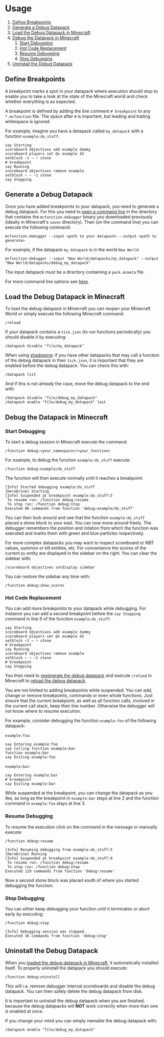 # Usage

1. [Define Breakpoints](#define-breakpoints)
2. [Generate a Debug Datapack](#generate-a-debug-datapack)
3. [Load the Debug Datapack in Minecraft](#load-the-debug-datapack-in-minecraft)
4. [Debug the Datapack in Minecraft](#debug-the-datapack-in-minecraft)
    1. [Start Debugging](#start-debugging)
    2. [Hot Code Replacement](#hot-code-replacement)
    3. [Resume Debugging](#resume-debugging)
    4. [Stop Debugging](#stop-debugging)
5. [Uninstall the Debug Datapack](#uninstall-the-debug-datapack)

## Define Breakpoints

A breakpoint marks a spot in your datapack where execution should stop to enable you to take a look at the state of the Minecraft world and check whether everything is as expected.

A breakpoint is defined by adding the line comment `# breakpoint` to any `*.mcfunction` file. The space after `#` is important, but leading and trailing whitespace is ignored.

For example, imagine you have a datapack called `my_datapack` with a function `example:do_stuff`:

```mcfunction
say Starting
scoreboard objectives add example dummy
scoreboard players set @s example 42
setblock ~1 ~ ~ stone
# breakpoint
say Running
scoreboard objectives remove example
setblock ~ ~ ~1 stone
say Stopping
```

## Generate a Debug Datapack

Once you have added breakpoints to your datapack, you need to generate a debug datapack.
For this you need to [open a command line](how-to-open-a-command-line.md) in the directory that contains the `mcfunction-debugger` binary you downloaded previously (ideally in Minecraft's `saves` directory).
Then (on the command line) you can execute the following command:

```
mcfunction-debugger --input <path to your datapack> --output <path to generate>
```

For example, if the datapack `my_datapack` is in the world `New World`:

```
mcfunction-debugger --input "New World/datapacks/my_datapack" --output "New World/datapacks/debug_my_datapack"
```

The input datapack must be a directory containing a `pack.mcmeta` file.

For more command line options see [here](command-line-interface.md).

## Load the Debug Datapack in Minecraft

To load the debug datapack in Minecraft you can reopen your Minecraft World or simply execute the following Minecraft command:
```
/reload
```

If your datapack contains a `tick.json` (to run functions periodically) you should disable it by executing:
```
/datapack disable "file/my_datapack"
```

When using [shadowing](command-line-interface.md#--shadow): if you have other datapacks that may call a function of the debug datapack in their `tick.json`, it is important that they are enabled before the debug datapack.
You can check this with:
```
/datapack list
```

And if this is not already the case, move the debug datapack to the end with:
```
/datapack disable "file/debug_my_datapack"
/datapack enable "file/debug_my_datapack" last
```

## Debug the Datapack in Minecraft

### Start Debugging

To start a debug session in Minecraft execute the command:
```
/function debug:<your_namespace>/<your_function>
```

For example, to debug the function `example:do_stuff` execute:
```
/function debug:example/do_stuff
```

The function will then execute normally until it reaches a breakpoint:
```
[Info] Started debugging example:do_stuff
[Herobrine] Starting
[Info] Suspended at breakpoint example:do_stuff:5
 To resume run: /function debug:resume
 To stop run: /function debug:stop
Executed 86 commands from function 'debug:example/do_stuff'
```

You can then look around and see that the function `example:do_stuff` placed a stone block to your east.
You can now move around freely.
The debugger remembers the position and rotation from which the function was executed and marks them with green and blue particles respectively.

For more complex datapacks you may want to inspect scoreboard or NBT values, summon or kill entities, etc.
For convenience the scores of the current `@s` entity are displayed in the sidebar on the right.
You can clear the sidebar with:
```
/scoreboard objectives setdisplay sidebar
```

You can restore the sidebar any time with:
```
/function debug:show_scores
```

### Hot Code Replacement

You can add more breakpoints to your datapack while debugging.
For instance you can add a second breakpoint before the `say Stopping` command in line 9 of the function `example:do_stuff`:

```mcfunction
say Starting
scoreboard objectives add example dummy
scoreboard players set @s example 42
setblock ~1 ~ ~ stone
# breakpoint
say Running
scoreboard objectives remove example
setblock ~ ~ ~1 stone
# breakpoint
say Stopping
```

You then need to [regenerate the debug datapack](#generate-a-debug-datapack) and execute `/reload` in Minecraft to [reload the debug datapack](#load-the-debug-datapack-in-minecraft).

You are not limited to adding breakpoints while suspended.
You can add, change or remove breakpoints, commands or even whole functions.
Just ensure that the current breakpoint, as well as all function calls, involved in the current call stack, keep their line number.
Otherwise the debugger will not know where to resume execution.

For example, consider debugging the function `example:foo` of the following datapack:

`example:foo`:
```mcfunction
say Entering example:foo
say Calling function example:bar
function example:bar
say Exiting example:foo
```

`example:bar`:
```mcfunction
say Entering example:bar
# breakpoint
say Exiting example:bar
```

While suspended at the breakpoint, you can change the datapack as you like, as long as the breakpoint in `example:bar` stays at line 2 and the function command in `example:foo` stays at line 3.

### Resume Debugging

To resume the execution click on the command in the message or manually execute:
```
/function debug:resume
```
```
[Info] Resuming debugging from example:do_stuff:5
[Herobrine] Running
[Info] Suspended at breakpoint example:do_stuff:9
 To resume run: /function debug:resume
 To stop run: /function debug:stop
Executed 119 commands from function 'debug:resume'
```

Now a second stone block was placed south of where you started debugging the function.

### Stop Debugging

You can either keep debugging your function until it terminates or abort early by executing:
```
/function debug:stop
```
```
[Info] Debugging session was stopped.
Executed 16 commands from function 'debug:stop'
```

## Uninstall the Debug Datapack

When you [loaded the debug datapack in Minecraft](#load-the-debug-datapack-in-minecraft), it automatically installed itself.
To properly uninstall the datapack you should execute:
```
/function debug:uninstall
```

This will i.a. remove debugger internal scoreboards and disable the debug datapack.
You can then safely delete the debug datapack from disk.

It is important to uninstall the debug datapack when you are finished,
because the debug datapacks will **NOT** work correctly when more than one is enabled at once.

If you change your mind you can simply reenable the debug datapack with:
```
/datapack enable "file/debug_my_datapack"
```
